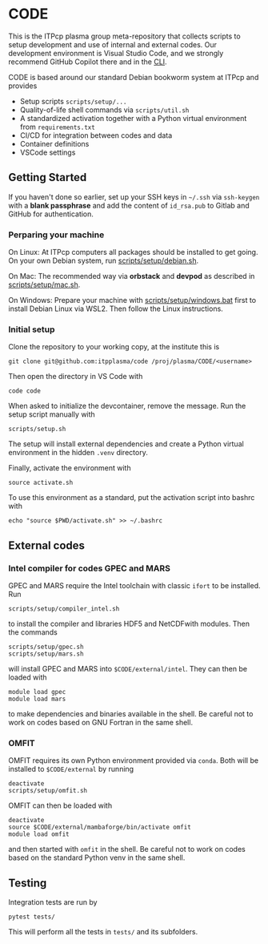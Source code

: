 # CODE

This is the ITPcp plasma group meta-repository that collects scripts
to setup development and use of internal and external codes. Our development
environment is Visual Studio Code, and we strongly recommend GitHub Copilot
there and in the [CLI](https://docs.github.com/en/copilot/github-copilot-in-the-cli/setting-up-github-copilot-in-the-cli).

CODE is based around our standard Debian bookworm system at ITPcp and provides

- Setup scripts `scripts/setup/...`
- Quality-of-life shell commands via `scripts/util.sh`
- A standardized activation together with a Python virtual environment from `requirements.txt`
- CI/CD for integration between codes and data
- Container definitions
- VSCode settings

## Getting Started

If you haven't done so earlier, set up your SSH keys in `~/.ssh` via `ssh-keygen`
with a **blank passphrase** and add the content of `id_rsa.pub` to Gitlab and GitHub
for authentication.

### Perparing your machine

On Linux: At ITPcp computers all packages should be installed to get going.
On your own Debian system, run [scripts/setup/debian.sh](scripts/setup/debian.sh).

On Mac: The recommended way via **orbstack**
and **devpod** as described in [scripts/setup/mac.sh](scripts/setup/mac.sh).

On Windows: Prepare your machine with
[scripts/setup/windows.bat](scripts/setup/windows.bat) first
to install Debian Linux via WSL2. Then follow the Linux instructions.


### Initial setup

Clone the repository to your working copy, at the institute this is

    git clone git@github.com:itpplasma/code /proj/plasma/CODE/<username>

Then open the directory in VS Code with

    code code

When asked to initialize the devcontainer, remove the message.
Run the setup script manually with

    scripts/setup.sh

The setup will install external dependencies and create
a Python virtual environment in the hidden `.venv` directory.

Finally, activate the environment with

    source activate.sh

To use this environment as a standard, put the activation
script into bashrc with

    echo "source $PWD/activate.sh" >> ~/.bashrc

## External codes

### Intel compiler for codes GPEC and MARS
GPEC and MARS require the Intel toolchain with classic `ifort` to be installed. Run

    scripts/setup/compiler_intel.sh

to install the compiler and libraries HDF5 and NetCDFwith modules. Then the commands

    scripts/setup/gpec.sh
    scripts/setup/mars.sh

will install GPEC and MARS into `$CODE/external/intel`. They can then be loaded with

    module load gpec
    module load mars

to make dependencies and binaries available in the shell. Be careful not to work on
codes based on GNU Fortran in the same shell.

### OMFIT
OMFIT requires its own Python environment provided via `conda`. Both will be installed
to `$CODE/external` by running

    deactivate
    scripts/setup/omfit.sh

OMFIT can then be loaded with

    deactivate
    source $CODE/external/mambaforge/bin/activate omfit
    module load omfit

and then started with `omfit` in the shell. Be careful not to work on codes
based on the standard Python venv in the same shell.

## Testing

Integration tests are run by

    pytest tests/

This will perform all the tests in `tests/` and its subfolders.
